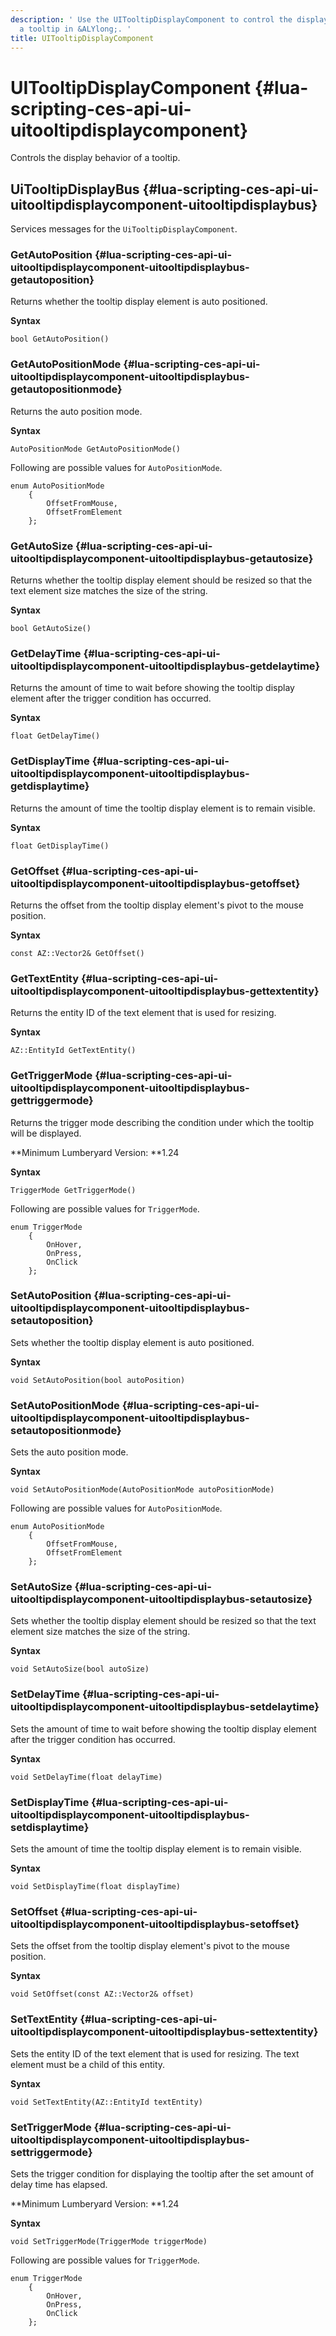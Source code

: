 ```yaml
---
description: ' Use the UITooltipDisplayComponent to control the display behavior of
  a tooltip in &ALYlong;. '
title: UITooltipDisplayComponent
---
```

# UITooltipDisplayComponent {#lua-scripting-ces-api-ui-uitooltipdisplaycomponent}

Controls the display behavior of a tooltip\.

## UiTooltipDisplayBus {#lua-scripting-ces-api-ui-uitooltipdisplaycomponent-uitooltipdisplaybus}

Services messages for the `UiTooltipDisplayComponent`\.

### GetAutoPosition {#lua-scripting-ces-api-ui-uitooltipdisplaycomponent-uitooltipdisplaybus-getautoposition}

Returns whether the tooltip display element is auto positioned\.

**Syntax**

```
bool GetAutoPosition()
```

### GetAutoPositionMode {#lua-scripting-ces-api-ui-uitooltipdisplaycomponent-uitooltipdisplaybus-getautopositionmode}

Returns the auto position mode\.

**Syntax**

```
AutoPositionMode GetAutoPositionMode()
```

Following are possible values for `AutoPositionMode`\.

```
enum AutoPositionMode
    {
        OffsetFromMouse,
        OffsetFromElement
    };
```

### GetAutoSize {#lua-scripting-ces-api-ui-uitooltipdisplaycomponent-uitooltipdisplaybus-getautosize}

Returns whether the tooltip display element should be resized so that the text element size matches the size of the string\.

**Syntax**

```
bool GetAutoSize()
```

### GetDelayTime {#lua-scripting-ces-api-ui-uitooltipdisplaycomponent-uitooltipdisplaybus-getdelaytime}

Returns the amount of time to wait before showing the tooltip display element after the trigger condition has occurred\.

**Syntax**

```
float GetDelayTime()
```

### GetDisplayTime {#lua-scripting-ces-api-ui-uitooltipdisplaycomponent-uitooltipdisplaybus-getdisplaytime}

Returns the amount of time the tooltip display element is to remain visible\.

**Syntax**

```
float GetDisplayTime()
```

### GetOffset {#lua-scripting-ces-api-ui-uitooltipdisplaycomponent-uitooltipdisplaybus-getoffset}

Returns the offset from the tooltip display element's pivot to the mouse position\.

**Syntax**

```
const AZ::Vector2& GetOffset()
```

### GetTextEntity {#lua-scripting-ces-api-ui-uitooltipdisplaycomponent-uitooltipdisplaybus-gettextentity}

Returns the entity ID of the text element that is used for resizing\.

**Syntax**

```
AZ::EntityId GetTextEntity()
```

### GetTriggerMode {#lua-scripting-ces-api-ui-uitooltipdisplaycomponent-uitooltipdisplaybus-gettriggermode}

Returns the trigger mode describing the condition under which the tooltip will be displayed\.

**Minimum Lumberyard Version: **1\.24

**Syntax**

```
TriggerMode GetTriggerMode()
```

Following are possible values for `TriggerMode`\.

```
enum TriggerMode
    {
        OnHover,
        OnPress,
        OnClick
    };
```

### SetAutoPosition {#lua-scripting-ces-api-ui-uitooltipdisplaycomponent-uitooltipdisplaybus-setautoposition}

Sets whether the tooltip display element is auto positioned\.

**Syntax**

```
void SetAutoPosition(bool autoPosition)
```

### SetAutoPositionMode {#lua-scripting-ces-api-ui-uitooltipdisplaycomponent-uitooltipdisplaybus-setautopositionmode}

Sets the auto position mode\.

**Syntax**

```
void SetAutoPositionMode(AutoPositionMode autoPositionMode)
```

Following are possible values for `AutoPositionMode`\.

```
enum AutoPositionMode
    {
        OffsetFromMouse,
        OffsetFromElement
    };
```

### SetAutoSize {#lua-scripting-ces-api-ui-uitooltipdisplaycomponent-uitooltipdisplaybus-setautosize}

Sets whether the tooltip display element should be resized so that the text element size matches the size of the string\.

**Syntax**

```
void SetAutoSize(bool autoSize)
```

### SetDelayTime {#lua-scripting-ces-api-ui-uitooltipdisplaycomponent-uitooltipdisplaybus-setdelaytime}

Sets the amount of time to wait before showing the tooltip display element after the trigger condition has occurred\.

**Syntax**

```
void SetDelayTime(float delayTime)
```

### SetDisplayTime {#lua-scripting-ces-api-ui-uitooltipdisplaycomponent-uitooltipdisplaybus-setdisplaytime}

Sets the amount of time the tooltip display element is to remain visible\.

**Syntax**

```
void SetDisplayTime(float displayTime)
```

### SetOffset {#lua-scripting-ces-api-ui-uitooltipdisplaycomponent-uitooltipdisplaybus-setoffset}

Sets the offset from the tooltip display element's pivot to the mouse position\.

**Syntax**

```
void SetOffset(const AZ::Vector2& offset)
```

### SetTextEntity {#lua-scripting-ces-api-ui-uitooltipdisplaycomponent-uitooltipdisplaybus-settextentity}

Sets the entity ID of the text element that is used for resizing\. The text element must be a child of this entity\.

**Syntax**

```
void SetTextEntity(AZ::EntityId textEntity)
```

### SetTriggerMode {#lua-scripting-ces-api-ui-uitooltipdisplaycomponent-uitooltipdisplaybus-settriggermode}

Sets the trigger condition for displaying the tooltip after the set amount of delay time has elapsed\.

**Minimum Lumberyard Version: **1\.24

**Syntax**

```
void SetTriggerMode(TriggerMode triggerMode)
```

Following are possible values for `TriggerMode`\.

```
enum TriggerMode
    {
        OnHover,
        OnPress,
        OnClick
    };
```